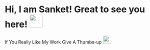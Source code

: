 # Hi, I am Sanket! Great to see you here! <img src="https://raw.githubusercontent.com/nixin72/nixin72/master/wave.gif" width="40px">
If You Really Like My Work Give A Thumbs-up <img src="https://media3.giphy.com/media/ehz3LfVj7NvpY8jYUY/giphy.gif" width="25px" >
<!--
**Sanket2004/Sanket2004** is a ✨ _special_ ✨ repository because its `README.md` (this file) appears on your GitHub profile.

Here are some ideas to get you started:

- 🔭 I’m currently working on ...
- 🌱 I’m currently learning ...
- 👯 I’m looking to collaborate on ...
- 🤔 I’m looking for help with ...
- 💬 Ask me about ...
- 📫 How to reach me: ...
- 😄 Pronouns: ...
- ⚡ Fun fact: ...
-->
